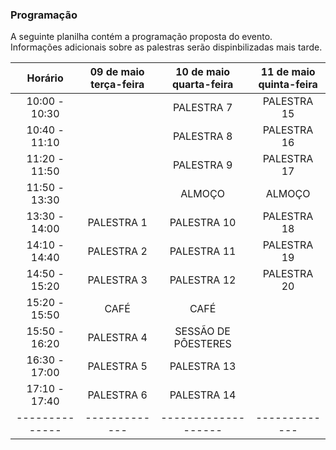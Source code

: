 ### Programação 

A seguinte planilha contém a programação proposta do evento. Informações adicionais sobre as palestras serão dispinbilizadas mais tarde. 

| Horário        | 09 de maio<br/>terça-feira    | 10 de maio<br/>quarta-feira          | 11 de maio<br/>quinta-feira    | 
| :---:  | :---: | :---: | :---: |
| 10:00 - 10:30  |               | PALESTRA 7          | PALESTRA 15   |
| 10:40 - 11:10  |               | PALESTRA 8          | PALESTRA 16   |
| 11:20 - 11:50  |               | PALESTRA 9          | PALESTRA 17   |
| 11:50 - 13:30  |               | ALMOÇO              | ALMOÇO        |
| 13:30 - 14:00  | PALESTRA 1    | PALESTRA 10         | PALESTRA 18   |
| 14:10 - 14:40  | PALESTRA 2    | PALESTRA 11         | PALESTRA 19   |
| 14:50 - 15:20  | PALESTRA 3    | PALESTRA 12         | PALESTRA 20   |
| 15:20 - 15:50  | CAFÉ          | CAFÉ                |               |
| 15:50 - 16:20  | PALESTRA 4    | SESSÃO DE PÔESTERES |               |
| 16:30 - 17:00  | PALESTRA 5    | PALESTRA 13         |               |
| 17:10 - 17:40  | PALESTRA 6    | PALESTRA 14         |               |
| -------------- | ------------- | ------------------- | ------------- |